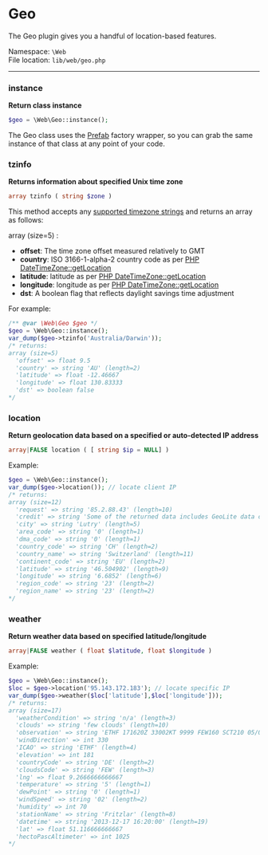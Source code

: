 # Geo
The Geo plugin gives you a handful of location-based features.

Namespace: `\Web` <br>
File location: `lib/web/geo.php`

---

### instance

**Return class instance**

```php
$geo = \Web\Geo::instance();
```

The Geo class uses the [Prefab](prefab-registry) factory wrapper, so you can grab the same instance of that class at any point of your code.


### tzinfo

**Returns information about specified Unix time zone**

```php
array tzinfo ( string $zone )
```

This method accepts any [supported timezone strings](http://php.net/manual/en/timezones.php "PHP Manual :: List of Supported Timezones") and returns an array as follows:

array (size=5) :

+ **offset**: The time zone offset measured relatively to GMT
+ **country**: ISO 3166-1-alpha-2 country code as per [PHP DateTimeZone::getLocation](http://www.php.net/manual/en/datetimezone.getlocation.php)
+ **latitude**: latitude as per [PHP DateTimeZone::getLocation](http://www.php.net/manual/en/datetimezone.getlocation.php)
+ **longitude**: longitude as per [PHP DateTimeZone::getLocation](http://www.php.net/manual/en/datetimezone.getlocation.php)
+ **dst**: A boolean flag that reflects daylight savings time adjustment

For example:

```php
/** @var \Web\Geo $geo */
$geo = \Web\Geo::instance();
var_dump($geo->tzinfo('Australia/Darwin'));
/* returns:
array (size=5)
  'offset' => float 9.5
  'country' => string 'AU' (length=2)
  'latitude' => float -12.46667
  'longitude' => float 130.83333
  'dst' => boolean false
*/
```

### location

**Return geolocation data based on a specified or auto-detected IP address**

```php
array|FALSE location ( [ string $ip = NULL] )
```

Example:

```php
$geo = \Web\Geo::instance();
var_dump($geo->location()); // locate client IP
/* returns:
array (size=12)
  'request' => string '85.2.88.43' (length=10)
  'credit' => string 'Some of the returned data includes GeoLite data created by MaxMind, available from <a href=\'http://www.maxmind.com\'>http://www.maxmind.com</a>.' (length=145)
  'city' => string 'Lutry' (length=5)
  'area_code' => string '0' (length=1)
  'dma_code' => string '0' (length=1)
  'country_code' => string 'CH' (length=2)
  'country_name' => string 'Switzerland' (length=11)
  'continent_code' => string 'EU' (length=2)
  'latitude' => string '46.504902' (length=9)
  'longitude' => string '6.6852' (length=6)
  'region_code' => string '23' (length=2)
  'region_name' => string '23' (length=2)
*/
```

### weather
**Return weather data based on specified latitude/longitude**

```php
array|FALSE weather ( float $latitude, float $longitude )
```

Example:

```php
$geo = \Web\Geo::instance();
$loc = $geo->location('95.143.172.183'); // locate specific IP
var_dump($geo->weather($loc['latitude'],$loc['longitude']));
/* returns:
array (size=17)
  'weatherCondition' => string 'n/a' (length=3)
  'clouds' => string 'few clouds' (length=10)
  'observation' => string 'ETHF 171620Z 33002KT 9999 FEW160 SCT210 05/00 Q1025 BLU+' (length=56)
  'windDirection' => int 330
  'ICAO' => string 'ETHF' (length=4)
  'elevation' => int 181
  'countryCode' => string 'DE' (length=2)
  'cloudsCode' => string 'FEW' (length=3)
  'lng' => float 9.2666666666667
  'temperature' => string '5' (length=1)
  'dewPoint' => string '0' (length=1)
  'windSpeed' => string '02' (length=2)
  'humidity' => int 70
  'stationName' => string 'Fritzlar' (length=8)
  'datetime' => string '2013-12-17 16:20:00' (length=19)
  'lat' => float 51.116666666667
  'hectoPascAltimeter' => int 1025
*/
```
